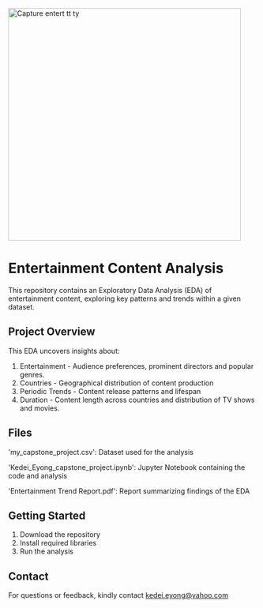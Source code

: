 <img width="471" alt="Capture entert tt ty" src="https://github.com/user-attachments/assets/12dcfdee-5f8a-4bc9-abff-66a856a721a5" />


# Entertainment Content Analysis

This repository contains an Exploratory Data Analysis (EDA) of entertainment content, exploring key patterns and trends within a given dataset.

## Project Overview

This EDA uncovers insights about:
1. Entertainment - Audience preferences, prominent directors and popular genres.
2. Countries - Geographical distribution of content production
3. Periodic Trends - Content release patterns and lifespan
4. Duration - Content length across countries and distribution of TV shows and movies.

## Files

'my_capstone_project.csv': Dataset used for the analysis

'Kedei_Eyong_capstone_project.ipynb': Jupyter Notebook containing the code and analysis

'Entertainment Trend Report.pdf': Report summarizing findings of the EDA

## Getting Started

1. Download the repository
2. Install required libraries
3. Run the analysis


## Contact
For questions or feedback, kindly contact kedei.eyong@yahoo.com

